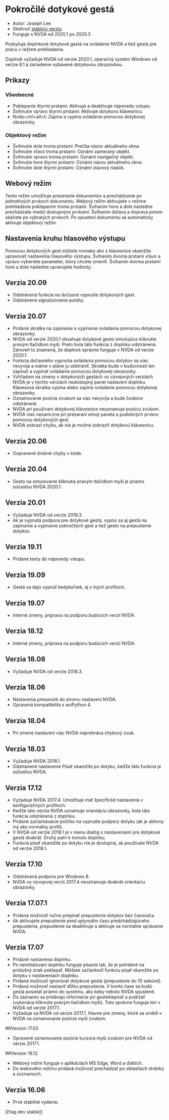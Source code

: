 # Pokročilé dotykové gestá #

* Autor: Joseph Lee
* Stiahnuť [stabilnú verziu][1]
* Funguje s NVDA od 2020.1 po 2020.3

Poskytuje doplnkové dotykové gestá na ovládanie NVDA a tiež gestá pre prácu
v režime prehliadania.

Doplnok vyžaduje NVDA od verzie 2020.1, operačný systém Windows od verzie
8.1 a zariadenie vybavené dotykovou obrazovkou.

## Príkazy

### Všeobecné

* Poklepanie štyrmi prstami: Aktivuje a deaktivuje nápovedu vstupu.
* Švihnutie vpravo štyrmi prstami: Aktivuje dotykovú klávesnicu.
* Nvda+ctrl+alt+t: Zapína a vypína ovládanie pomocou dotykovej obrazovky.

### Objektový režim

* Švihnutie dole troma prstami: Prečíta názov aktuálneho okna.
* Švihnutie vľavo troma prstami: Oznámi zameraný objekt.
* Švihnutie vpravo troma prstami: Oznámi navigačný objekt.
* Švihnutie hore štyrmi prstami: Oznámi názov aktuálneho okna.
* Švihnutie dole štyrmi prstami: Oznámi stavový riadok.

## Webový režim

Tento režim umožňuje prezeranie dokumentov a prechádzanie po jednotlivých
prvkoch dokumentu. Webový režim aktivujete v režime prehliadania poklepaním
troma prstami. Švihaním hore a dole následne prechádzate medzi dostupnými
prvkami. Švihaním doľava a doprava potom skáčete po vybratých prvkoch. Po
opustení dokumentu sa automaticky aktivuje objektový režim.

## Nastavenia kruhu hlasového výstupu

Pomocou dotykových gest môžete rovnako ako z klávesnice okamžite upravovať
nastavenia hlasového výstupu. Švihaním dvoma prstami vľavo a vpravo
vyberiete parameter, ktorý chcete zmeniť. Švihaním dvoma prstami hore a dole
následne upravujete hodnoty.

## Verzia 20.09

* Odstránená funkcia na dočasné vypnutie dotykových gest.
* Odstránené signalizovanie polohy.

## Verzia 20.07

* Pridaná skratka na zapínanie a vypínanie ovládania pomocou dotykovej
  obrazovky.
* NVDA od verzie 2020.1 obsahuje dotykové gesto simulujúce kliknutie pravým
  tlačidlom myši. Preto bola táto funkcia z doplnku odstránená. Zároveň to
  znamená, že doplnok správne funguje v NVDA od verzie 2020.1.
* Funkcia dočasného vypnutia ovládania pomocou dotykov sa viac nevyvíja a
  máme v pláne ju odstrániť. Skratka bude v budúcnosti len zapínať a vypínať
  ovládanie pomocou dotykovej obrazovky.
* Vzhľadom na zmeny v dotykových gestách vo vývojových verziách NVDA je v
  týchto verziách nedostupný panel nastavení doplnku. Klávesová skratka
  vypína alebo zapína ovládanie pomocou dotykovej obrazovky.
* Oznamovanie pozície zvukom sa viac nevyvíja a bude čoskoro odstránené.
* NVDA pri používaní dotykovej klávesnice neoznamuje pozíciu zvukom.
* NVDA viac nezamrzne pri prezeraní emoji panela a podobných prvkov pomocou
  dotykových gest.
* NVDA zobrazí chybu, ak nie je možné zobraziť dotykovú klávesnicu.

## Verzia 20.06

* Oopravené drobné chyby v kóde.

## Verzia 20.04

* Gesto na simulovanie kliknutia pravým tlačidlom myši je priamo súčasťou
  NVDA 2020.1.

## Verzia 20.01

* Vyžaduje NVDA od verzie 2019.3.
* Ak je vypnutá podpora pre dotykové gestá, vypnú sa aj gestá na zapínanie a
  vypínanie pokročilých gest a tiež gesto na prepustenie dotykov.

## Verzia 19.11

* Pridané texty do nápovedy vstupu.

## Verzia 19.09

* Gestá sa dajú vypnúť kedykoľvek, aj v iných profiloch.

## Verzia 19.07

* Interné zmeny, príprava na podporu budúcich verzií NVDA.

## Verzia 18.12

* Interné zmeny, príprava na podporu budúcich verzií NVDA.

## Verzia 18.08

* Vyžaduje NVDA od verzie 2018.3.

## Verzia 18.06

* Nastavenia presunuté do stromu nastavení NVDA.
* Opravená kompatibilita s wxPython 4.

## Verzia 18.04

* Pri zmene nastavení viac NVDA neprehráva chybový zvuk.

## Verzia 18.03

* Vyžaduje NVDA 2018.1.
* Odstránené nastavenie Písať okamžite po dotyku, keďže táto funkcia je
  súčasťou NVDA.

## Verzia 17.12

* Vyžaduje NVDA 2017.4. Umožňuje mať špecifické nastavenia v konfiguračných
  profiloch.
* Keďže táto verzia NVDA oznamuje orientáciu obrazovky, bola táto funkcia
  odstránená z doplnku.
* Pridané začiarkávacie políčko na vypnutie podpory dotyku (ak je aktívny
  iný ako normálny profil).
* V NVDA od verzie 2018.1 je v menu dialóg s nastaveniami pre dotykové gestá
  dvakrát. Druhý patrí k tomuto doplnku.
* Funkcia písať okamžite po dotyku nie je dostupná, ak používate NVDA od
  verzie 2018.1.

## Verzia 17.10

* Odstránená podpora pre Windows 8.
* NVDA vo vývojovej verzii 2017.4 neoznamuje dvakrát orientáciu obrazovky.

## Verzia 17.07.1

* Pridaná možnosť ručne prepínať prepustenie dotykov bez časovača.
* Ak aktivujete prepustenie pred uplynutím času predchádzajúceho
  prepustenia, prepustenie sa deaktivuje a aktivuje sa normálne správanie
  NVDA.

## Verzia 17.07

* Pridané nastavenia doplnku.
* Po nainštalovaní doplnku funguje písanie tak, že je potrebné na príslušný
  znak poklepať. Môžete začiarknúť funkciu písať okamžite po dotyku v
  nastaveniach doplnku.
* Pridaná možnosť ignorovať dotykové gestá (prepustenie do 10 sekúnd).
* Pridaná možnosť nastaviť dĺžku prepustenia. V tomto čase sa budú gestá
  posielať priamo do systému, ako keby nebolo NVDA spustené.
* Do záznamu sa pridávajú informácie pri gesteklepnúť a podržať (vykonáva
  kliknutie pravým tlačidlom myši). Toto správne funguje len v NVDA od
  verzie 2017.1.
* Vyžaduje sa NVDA od verzie 2017.1, hlavne pre zmeny, ktoré sa urobili v
  NVDA na oznamovanie pozície myši zvukom.

##Version 17.03

* Opravené oznamovanie pozície kurzora myši zvukom pre NVDA od verzie
  2017.1.

##Version 16.12

* Webový režim funguje v aplikáciách MS Edge, Word a ďalších.
* Do webového režimu pridaná možnosť prechádzať po oblastiach stránky a
  zoznamoch.

## Verzia 16.06

* Prvé stabilné vydanie.

[[!tag dev stable]]

[1]: https://addons.nvda-project.org/files/get.php?file=ets

[2]: https://addons.nvda-project.org/files/get.php?file=ets-dev
